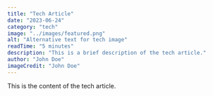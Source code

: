 ```yaml
---
title: "Tech Article"
date: "2023-06-24"
category: "tech"
image: "../images/featured.png"
alt: "Alternative text for tech image"
readTime: "5 minutes"
description: "This is a brief description of the tech article."
author: "John Doe"
imageCredit: "John Doe"
---
```


This is the content of the tech article.